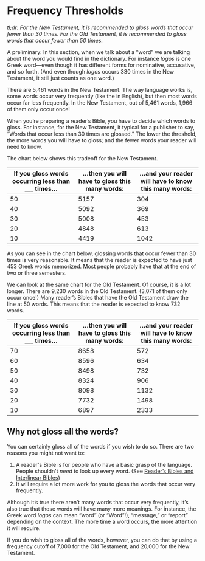 # Frequency Thresholds
*tl;dr: For the New Testament, it is recommended to gloss words that occur fewer than 30 times. For the Old Testament, it is recommended to gloss words that occur fewer than 50 times.*

A preliminary: In this section, when we talk about a “word” we are talking about the word you would find in the dictionary. For instance *logos* is one Greek word—even though it has different forms for nominative, accusative, and so forth. (And even though *logos* occurs 330 times in the New Testament, it still just counts as one word.)

There are 5,461 words in the New Testament. The way language works is, some words occur very frequently (like the in English), but then most words occur far less frequently. In the New Testament, out of 5,461 words, 1,966 of them only occur once!

When you’re preparing a reader’s Bible, you have to decide which words to gloss. For instance, for the New Testament, it typical for a publisher to say, “Words that occur less than 30 times are glossed.” The lower the threshold, the more words you will have to gloss; and the fewer words your reader will need to know.

The chart below shows this tradeoff for the New Testament.

| If you gloss words occurring less than ___ times… | …then you will have to gloss this many words: | …and your reader will have to know this many words: |
|---------------------------------------------------|----------------------------------------------|---------------------------------------------------|
| 50                                                | 5157                                         | 304                                               |
| 40                                                | 5092                                         | 369                                               |
| 30                                                | 5008                                         | 453                                               |
| 20                                                | 4848                                         | 613                                               |
| 10                                                | 4419                                         | 1042                                              |

As you can see in the chart below, glossing words that occur fewer than 30 times is very reasonable. It means that the reader is expected to have just 453 Greek words memorized. Most people probably have that at the end of two or three semesters.

We can look at the same chart for the Old Testament. Of course, it is a lot longer. There are 9,230 words in the Old Testament. (3,071 of them only occur once!) Many reader’s Bibles that have the Old Testament draw the line at 50 words. This means that the reader is expected to know 732 words.

| If you gloss words occurring less than ___ times… | …then you will have to gloss this many words: | …and your reader will have to know this many words: |
|---------------------------------------------------|----------------------------------------------|---------------------------------------------------|
| 70                                                | 8658                                         | 572                                               |
| 60                                                | 8596                                         | 634                                               |
| 50                                                | 8498                                         | 732                                               |
| 40                                                | 8324                                         | 906                                               |
| 30                                                | 8098                                         | 1132                                              |
| 20                                                | 7732                                         | 1498                                              |
| 10                                                | 6897                                         | 2333                                              |

## Why not gloss all the words?
You can certainly gloss all of the words if you wish to do so. There are two reasons you might not want to:

1. A reader's Bible is for people who have a basic grasp of the language. People shouldn't *need* to look up every word. (See [Reader’s Bibles and Interlinear Bibles](readersbibles.md))
2. It will require a lot more work for you to gloss the words that occur very frequently.

Although it’s true there aren’t many words that occur very frequently, it’s also true that those words will have many more meanings. For instance, the Greek word *logos* can mean “word” (or “Word”!), “message,” or “report” depending on the context. The more time a word occurs, the more attention it will require.

If you do wish to gloss all of the words, however, you can do that by using a frequency cutoff of 7,000 for the Old Testament, and 20,000 for the New Testament.